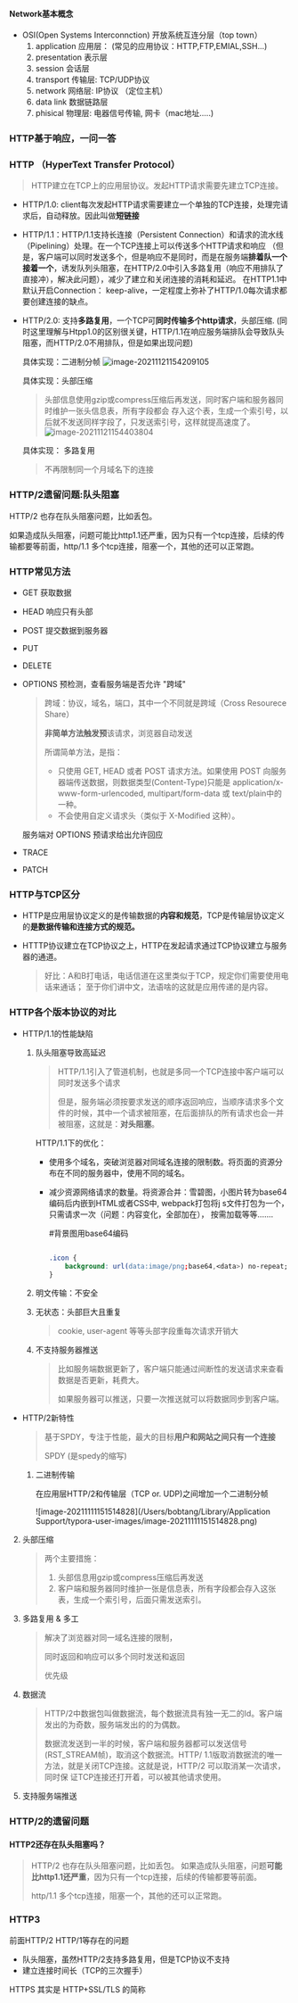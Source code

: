 #### Network基本概念

- OSI(Open Systems Interconnction) 开放系统互连分层（top town）
  1. application 应用层：  (常见的应用协议：HTTP,FTP,EMIAL,SSH...)
  2. presentation 表示层
  3. session 会话层
  4. transport 传输层: TCP/UDP协议
  5. network 网络层:  IP协议 （定位主机）
  6. data link  数据链路层
  7. phisical 物理层: 电器信号传输, 网卡（mac地址.....)



### HTTP基于响应，一问一答

### HTTP （**H**yper**T**ext **T**ransfer **P**rotocol）
> HTTP建立在TCP上的应用层协议。发起HTTP请求需要先建立TCP连接。

- HTTP/1.0: client每次发起HTTP请求需要建立一个单独的TCP连接，处理完请求后，自动释放。因此叫做**短链接**

- HTTP/1.1：HTTP/1.1支持长连接（Persistent Connection）和请求的流水线（Pipelining）处理。在一个TCP连接上可以传送多个HTTP请求和响应 （但是，客户端可以同时发送多个，但是响应不是同时，而是在服务端**排着队一个接着一个**，诱发队列头阻塞，在HTTP/2.0中引入多路复用（响应不用排队了直接冲），解决此问题），减少了建立和关闭连接的消耗和延迟。 在HTTP1.1中默认开启Connection： keep-alive，一定程度上弥补了HTTP/1.0每次请求都要创建连接的缺点。

- HTTP/2.0: 支持**多路复用**，一个TCP可**同时传输多个http请求**，头部压缩. (同时这里理解与Htpp1.0的区别很关键，HTTP/1.1在响应服务端排队会导致队头阻塞，而HTTP/2.0不用排队，但是如果出现问题)


  具体实现：二进制分帧
  ![image-20211121154209105](./img/image-http2.0.png)


  具体实现：头部压缩
  > 头部信息使用gzip或compress压缩后再发送，同时客户端和服务器同时维护一张头信息表，所有字段都会 存入这个表，生成一个索引号，以后就不发送同样字段了，只发送索引号，这样就提高速度了。
  ![image-20211121154403804](./img/image-http2-header2.png)

   具体实现： 多路复用
   > 不再限制同一个月域名下的连接


### HTTP/2遗留问题:队头阻塞
HTTP/2 也存在队头阻塞问题，比如丢包。

如果造成队头阻塞，问题可能比http1.1还严重，因为只有一个tcp连接，后续的传输都要等前面，http/1.1 多个tcp连接，阻塞一个，其他的还可以正常跑。


### HTTP常见方法
- GET 获取数据

- HEAD 响应只有头部

- POST 提交数据到服务器

- PUT 

- DELETE

- OPTIONS 预检测，查看服务端是否允许 "跨域" 

  > 跨域：协议，域名，端口，其中一个不同就是跨域（Cross Resourece Share）
  >
  > **非简单方法触发预**该请求，浏览器自动发送
  >
  > 所谓简单方法，是指：
  >
  > - 只使用 GET, HEAD 或者 POST 请求方法。如果使用 POST 向服务器端传送数据，则数据类型(Content-Type)只能是 application/x-www-form-urlencoded, multipart/form-data 或 text/plain中的一种。
  > - 不会使用自定义请求头（类似于 X-Modified 这种）。

  服务端对 OPTIONS 预请求给出允许回应

- TRACE

- PATCH 

### HTTP与TCP区分

- HTTP是应用层协议定义的是传输数据的**内容和规范**，TCP是传输层协议定义的**是数据传输和连接方式的规范。**

- HTTTP协议建立在TCP协议之上，HTTP在发起请求通过TCP协议建立与服务器的通道。

  >  好比：A和B打电话，电话信道在这里类似于TCP，规定你们需要使用电话来通话； 至于你们讲中文，法语啥的这就是应用传递的是内容。



### HTTP各个版本协议的对比

- HTTP/1.1的性能缺陷

  1. 队头阻塞导致高延迟

     > HTTP/1.1引入了管道机制，也就是多同一个TCP连接中客户端可以同时发送多个请求
     >
     > 但是，服务端必须按要求发送的顺序返回响应，当顺序请求多个文件的时候，其中一个请求被阻塞，在后面排队的所有请求也会一并被阻塞，这就是：**对头阻塞**。

     HTTP/1.1下的优化：

     - 使用多个域名，突破浏览器对同域名连接的限制数。将页面的资源分布在不同的服务器中，使用不同的域名。

     - 减少资源网络请求的数量。将资源合并：雪碧图，小图片转为base64编码后内嵌到HTML或者CSS中, webpack打包将j s文件打包为一个，只需请求一次（问题：内容变化，全部加在）， 按需加载等等.......

       #背景图用base64编码
       
       ```css
        
       .icon {
           background: url(data:image/png;base64,<data>) no-repeat;
       }
       ```

  2. 明文传输：不安全

  3. 无状态：头部巨大且重复

     > cookie, user-agent 等等头部字段重每次请求开销大

  4. 不支持服务器推送

     > 比如服务端数据更新了，客户端只能通过间断性的发送请求来查看数据是否更新，耗费大。
     >
     > 如果服务器可以推送，只要一次推送就可以将数据同步到客户端。

- HTTP/2新特性

  > 基于SPDY，专注于性能，最大的目标**用户和网站之间只有一个连接** 
  >
  > SPDY (是spedy的缩写)

  1. 二进制传输

     在应用层HTTP/2和传输层（TCP or. UDP)之间增加一个二进制分帧

     ![image-20211111151514828](/Users/bobtang/Library/Application Support/typora-user-images/image-20211111151514828.png)

2. 头部压缩

   > 两个主要措施：
   >
   > 1. 头部信息用gzip或compress压缩后再发送
   > 2. 客户端和服务器同时维护一张是信息表，所有字段都会存入这张表，生成一个索引号，后面只需发送索引。

3. 多路复用 & 多工

   > 解决了浏览器对同一域名连接的限制，
   >
   > 同时返回和响应可以多个同时发送和返回
   >
   > 优先级

4. 数据流

   > HTTP/2中数据包叫做数据流，每个数据流具有独一无二的Id。客户端发出的为奇数，服务端发出的的为偶数。
   >
   > 数据流发送到一半的时候，客户端和服务器都可以发送信号(RST_STREAM帧)，取消这个数据流。HTTP/ 1.1版取消数据流的唯一方法，就是关闭TCP连接。这就是说，HTTP/2 可以取消某一次请求，同时保 证TCP连接还打开着，可以被其他请求使用。

5. 支持服务端推送

### HTTP/2的遗留问题

#### HTTP2还存在队头阻塞吗？

>  HTTP/2 也存在队头阻塞问题，比如丢包。 如果造成队头阻塞，问题**可能比http1.1还严重**，因为只有一个tcp连接，后续的传输都要等前面。
>
> http/1.1 多个tcp连接，阻塞一个，其他的还可以正常跑。





### HTTP3

前面HTTP/2 HTTP/1等存在的问题

- 队头阻塞，虽然HTTP/2支持多路复用，但是TCP协议不支持
- 建立连接时间长（TCP的三次握手）



HTTPS 其实是 HTTP+SSL/TLS 的简称